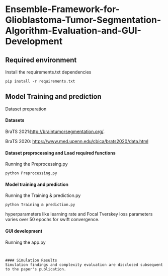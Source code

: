 # Ensemble-Framework-for-Glioblastoma-Tumor-Segmentation-Algorithm-Evaluation-and-GUI-Development


## Required environment
Install the requirements.txt dependencies

```
pip install -r requirements.txt
```

## Model Training and prediction
Dataset preparation

#### Datasets

BraTS 2021:http://braintumorsegmentation.org/. 

BraTS 2020: https://www.med.upenn.edu/cbica/brats2020/data.html



#### Dataset preprocessing and Load required functions

Running the Preprocessing.py

```
python Preprocessing.py
```

#### Model training and prediction

Running the Training & prediction.py
```
python Training & prediction.py
```
hyperparameters like learning rate and Focal Tverskey loss parameters varies over 50 epochs for swift convergence.

#### GUI development

Running the app.py
```


#### Simulation Results
Simulation findings and complexity evaluation are disclosed subsequent to the paper's publication.
